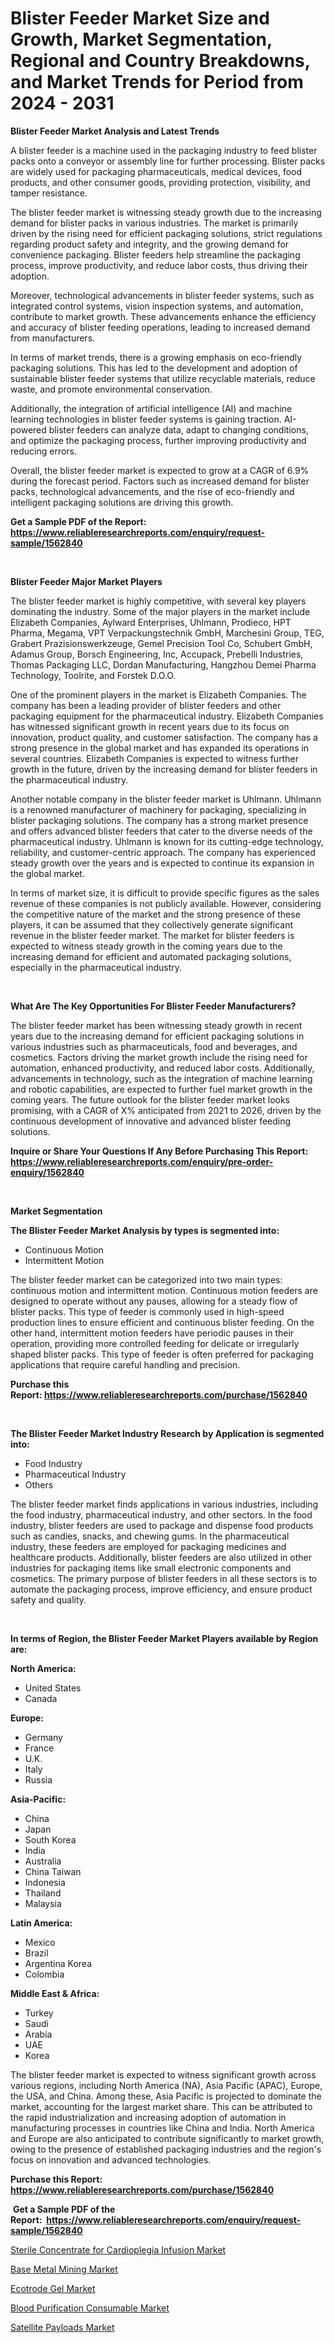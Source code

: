 <p><h1>Blister Feeder Market Size and Growth, Market Segmentation, Regional and Country Breakdowns, and Market Trends for Period from 2024 -  2031</h1></p><p><strong>Blister Feeder Market Analysis and Latest Trends</strong></p>
<p><p>A blister feeder is a machine used in the packaging industry to feed blister packs onto a conveyor or assembly line for further processing. Blister packs are widely used for packaging pharmaceuticals, medical devices, food products, and other consumer goods, providing protection, visibility, and tamper resistance.</p><p>The blister feeder market is witnessing steady growth due to the increasing demand for blister packs in various industries. The market is primarily driven by the rising need for efficient packaging solutions, strict regulations regarding product safety and integrity, and the growing demand for convenience packaging. Blister feeders help streamline the packaging process, improve productivity, and reduce labor costs, thus driving their adoption.</p><p>Moreover, technological advancements in blister feeder systems, such as integrated control systems, vision inspection systems, and automation, contribute to market growth. These advancements enhance the efficiency and accuracy of blister feeding operations, leading to increased demand from manufacturers.</p><p>In terms of market trends, there is a growing emphasis on eco-friendly packaging solutions. This has led to the development and adoption of sustainable blister feeder systems that utilize recyclable materials, reduce waste, and promote environmental conservation.</p><p>Additionally, the integration of artificial intelligence (AI) and machine learning technologies in blister feeder systems is gaining traction. AI-powered blister feeders can analyze data, adapt to changing conditions, and optimize the packaging process, further improving productivity and reducing errors.</p><p>Overall, the blister feeder market is expected to grow at a CAGR of 6.9% during the forecast period. Factors such as increased demand for blister packs, technological advancements, and the rise of eco-friendly and intelligent packaging solutions are driving this growth.</p></p>
<p><strong>Get a Sample PDF of the Report:&nbsp; <a href="https://www.reliableresearchreports.com/enquiry/request-sample/1562840">https://www.reliableresearchreports.com/enquiry/request-sample/1562840</a></strong></p>
<p>&nbsp;</p>
<p><strong>Blister Feeder Major Market Players</strong></p>
<p><p>The blister feeder market is highly competitive, with several key players dominating the industry. Some of the major players in the market include Elizabeth Companies, Aylward Enterprises, Uhlmann, Prodieco, HPT Pharma, Megama, VPT Verpackungstechnik GmbH, Marchesini Group, TEG, Grabert Prazisionswerkzeuge, Gemel Precision Tool Co, Schubert GmbH, Adamus Group, Borsch Engineering, Inc, Accupack, Prebelli Industries, Thomas Packaging LLC, Dordan Manufacturing, Hangzhou Demei Pharma Technology, Toolrite, and Forstek D.O.O.</p><p>One of the prominent players in the market is Elizabeth Companies. The company has been a leading provider of blister feeders and other packaging equipment for the pharmaceutical industry. Elizabeth Companies has witnessed significant growth in recent years due to its focus on innovation, product quality, and customer satisfaction. The company has a strong presence in the global market and has expanded its operations in several countries. Elizabeth Companies is expected to witness further growth in the future, driven by the increasing demand for blister feeders in the pharmaceutical industry.</p><p>Another notable company in the blister feeder market is Uhlmann. Uhlmann is a renowned manufacturer of machinery for packaging, specializing in blister packaging solutions. The company has a strong market presence and offers advanced blister feeders that cater to the diverse needs of the pharmaceutical industry. Uhlmann is known for its cutting-edge technology, reliability, and customer-centric approach. The company has experienced steady growth over the years and is expected to continue its expansion in the global market.</p><p>In terms of market size, it is difficult to provide specific figures as the sales revenue of these companies is not publicly available. However, considering the competitive nature of the market and the strong presence of these players, it can be assumed that they collectively generate significant revenue in the blister feeder market. The market for blister feeders is expected to witness steady growth in the coming years due to the increasing demand for efficient and automated packaging solutions, especially in the pharmaceutical industry.</p></p>
<p>&nbsp;</p>
<p><strong>What Are The Key Opportunities For Blister Feeder Manufacturers?</strong></p>
<p><p>The blister feeder market has been witnessing steady growth in recent years due to the increasing demand for efficient packaging solutions in various industries such as pharmaceuticals, food and beverages, and cosmetics. Factors driving the market growth include the rising need for automation, enhanced productivity, and reduced labor costs. Additionally, advancements in technology, such as the integration of machine learning and robotic capabilities, are expected to further fuel market growth in the coming years. The future outlook for the blister feeder market looks promising, with a CAGR of X% anticipated from 2021 to 2026, driven by the continuous development of innovative and advanced blister feeding solutions.</p></p>
<p><strong>Inquire or Share Your Questions If Any Before Purchasing This Report: <a href="https://www.reliableresearchreports.com/enquiry/pre-order-enquiry/1562840">https://www.reliableresearchreports.com/enquiry/pre-order-enquiry/1562840</a></strong></p>
<p>&nbsp;</p>
<p><strong>Market Segmentation</strong></p>
<p><strong>The Blister Feeder Market Analysis by types is segmented into:</strong></p>
<p><ul><li>Continuous Motion</li><li>Intermittent Motion</li></ul></p>
<p><p>The blister feeder market can be categorized into two main types: continuous motion and intermittent motion. Continuous motion feeders are designed to operate without any pauses, allowing for a steady flow of blister packs. This type of feeder is commonly used in high-speed production lines to ensure efficient and continuous blister feeding. On the other hand, intermittent motion feeders have periodic pauses in their operation, providing more controlled feeding for delicate or irregularly shaped blister packs. This type of feeder is often preferred for packaging applications that require careful handling and precision.</p></p>
<p><strong>Purchase this Report:&nbsp;<a href="https://www.reliableresearchreports.com/purchase/1562840">https://www.reliableresearchreports.com/purchase/1562840</a></strong></p>
<p>&nbsp;</p>
<p><strong>The Blister Feeder Market Industry Research by Application is segmented into:</strong></p>
<p><ul><li>Food Industry</li><li>Pharmaceutical Industry</li><li>Others</li></ul></p>
<p><p>The blister feeder market finds applications in various industries, including the food industry, pharmaceutical industry, and other sectors. In the food industry, blister feeders are used to package and dispense food products such as candies, snacks, and chewing gums. In the pharmaceutical industry, these feeders are employed for packaging medicines and healthcare products. Additionally, blister feeders are also utilized in other industries for packaging items like small electronic components and cosmetics. The primary purpose of blister feeders in all these sectors is to automate the packaging process, improve efficiency, and ensure product safety and quality.</p></p>
<p>&nbsp;</p>
<p><strong>In terms of Region, the Blister Feeder Market Players available by Region are:</strong></p>
<p>
    <p> <strong> North America: </strong>
        <ul>
            <li>United States</li>
            <li>Canada</li>
        </ul>
        </p> 
    <p> <strong> Europe: </strong>
        <ul>
            <li>Germany</li>
            <li>France</li>
            <li>U.K.</li>
            <li>Italy</li>
            <li>Russia</li>
        </ul>
        </p> 
    <p> <strong> Asia-Pacific: </strong>
        <ul>
            <li>China</li>
            <li>Japan</li>
            <li>South Korea</li>
            <li>India</li>
            <li>Australia</li>
            <li>China Taiwan</li>
            <li>Indonesia</li>
            <li>Thailand</li>
            <li>Malaysia</li>
        </ul>
        </p> 
    <p> <strong> Latin America: </strong>
        <ul>
            <li>Mexico</li>
            <li>Brazil</li>
            <li>Argentina Korea</li>
            <li>Colombia</li>
        </ul>
        </p> 
    <p> <strong> Middle East & Africa: </strong>
        <ul>
            <li>Turkey</li>
            <li>Saudi</li>
            <li>Arabia</li>
            <li>UAE</li>
            <li>Korea</li>
        </ul>
    </p>
    </p>
<p><p>The blister feeder market is expected to witness significant growth across various regions, including North America (NA), Asia Pacific (APAC), Europe, the USA, and China. Among these, Asia Pacific is projected to dominate the market, accounting for the largest market share. This can be attributed to the rapid industrialization and increasing adoption of automation in manufacturing processes in countries like China and India. North America and Europe are also anticipated to contribute significantly to market growth, owing to the presence of established packaging industries and the region's focus on innovation and advanced technologies.</p></p>
<p><strong>Purchase this Report: <a href="https://www.reliableresearchreports.com/purchase/1562840">https://www.reliableresearchreports.com/purchase/1562840</a></strong></p>
<p>&nbsp;<strong>Get a Sample PDF of the Report:&nbsp;&nbsp;<a href="https://www.reliableresearchreports.com/enquiry/request-sample/1562840">https://www.reliableresearchreports.com/enquiry/request-sample/1562840</a></strong></p>
<p><strong></strong></p>
<p><p><a href="https://medium.com/@ameliahaleyi77567/sterile-concentrate-for-cardioplegia-infusion-market-the-key-to-successful-business-strategy-f821f8f3ccef">Sterile Concentrate for Cardioplegia Infusion Market</a></p><p><a href="https://github.com/GroverBarry/Market-Research-Report-List-3/blob/main/base-metal-mining-market.md">Base Metal Mining Market</a></p><p><a href="https://medium.com/@ameliahaleyi77567/ecotrode-gel-market-comprehensive-assessment-by-type-application-and-geography-31181d956760">Ecotrode Gel Market</a></p><p><a href="https://medium.com/@ameliahaleyi77567/blood-purification-consumable-market-exploring-market-share-market-trends-and-future-growth-a75b699ee09f">Blood Purification Consumable Market</a></p><p><a href="https://github.com/RickHolmes3/Market-Research-Report-List-2/blob/main/satellite-payloads-market.md">Satellite Payloads Market</a></p></p>